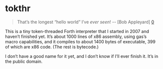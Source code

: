 tokthr
======

> That’s the longest “hello world” I’ve *ever seen*! -- [Bob Appleyard] [0]

This is a tiny token-threaded Forth interpreter that I started in 2007
and haven’t finished yet.  It’s about 1000 lines of x86 assembly,
using gas’s macro capabilities, and it compiles to about 1400 bytes of
executable, 399 of which are x86 code.  (The rest is bytecode.)

I don’t have a good name for it yet, and I don’t know if I’ll ever
finish it.  It’s in the public domain.

[0]: http://www.reddit.com/r/programming/comments/8vj71/small_is_beautiful/c0aki5s "Comment on Reddit when someone pointed to an earlier version of this as an exemplar of smallness"
